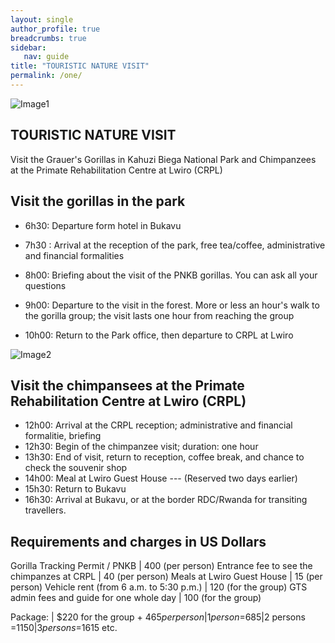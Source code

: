 ```yaml
---
layout: single
author_profile: true
breadcrumbs: true
sidebar:
   nav: guide
title: "TOURISTIC NATURE VISIT"
permalink: /one/
---
```


![Image1](../assets/images/image1a.jpg)


## TOURISTIC NATURE VISIT

Visit the Grauer's Gorillas in Kahuzi Biega National Park and Chimpanzees at the Primate Rehabilitation Centre at Lwiro (CRPL)

## Visit the gorillas in the park

* 6h30: Departure form hotel in Bukavu

* 7h30 : Arrival at the reception of the park, free tea/coffee, administrative and financial formalities

* 8h00: Briefing about the visit of the PNKB gorillas. You can ask all your questions                                                                                 
* 9h00: Departure to the visit in the forest. More or less an hour's walk to the gorilla group; the  visit lasts one hour from reaching the group

* 10h00: Return to the Park office, then departure to CRPL at Lwiro


![Image2](../assets/images/image1b.jpg)


## Visit the chimpansees at the Primate Rehabilitation Centre at Lwiro (CRPL)

* 12h00: Arrival at the  CRPL reception; administrative and financial formalitie, briefing   
* 12h30: Begin of the chimpanzee visit; duration: one hour 
* 13h30: End of visit, return to reception, coffee break, and chance to check the souvenir shop 
* 14h00: Meal at Lwiro Guest House --- (Reserved two days earlier)
* 15h30: Return to Bukavu  
* 16h30: Arrival at Bukavu, or at the border RDC/Rwanda for transiting travellers.



## Requirements and charges in US Dollars  

Gorilla Tracking Permit / PNKB | 400 (per person)
Entrance fee to see the chimpanzes at CRPL |  40 (per person)
Meals at Lwiro Guest House  | 15 (per person)
Vehicle rent (from 6 a.m. to 5:30 p.m.) | 120 (for the group)
GTS admin fees and guide for one whole day | 100 (for the group)

Package: | $220 for the group + $465 per person|1 person =$685|2 persons =$1150|3 persons =$1615 etc.

 <!--- Package :	USD par X nombre + équipes des touristes --->
